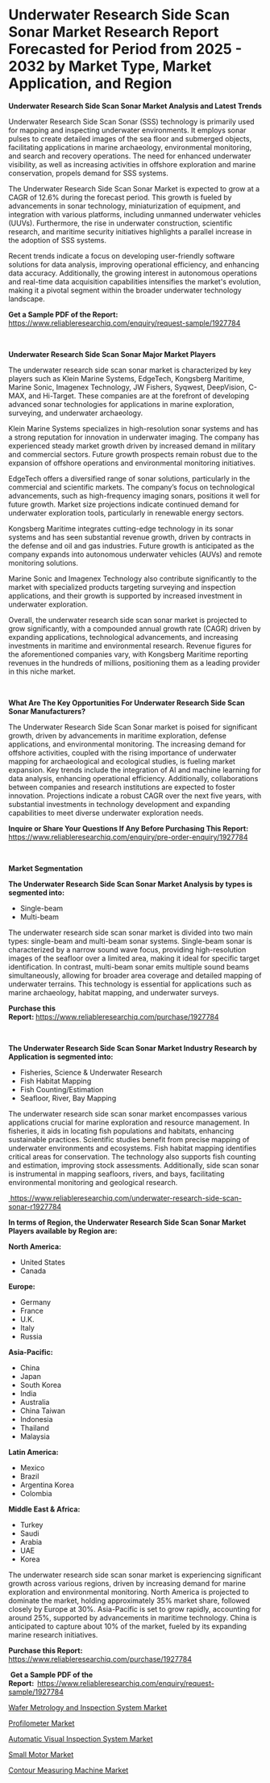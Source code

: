 <p><h1>Underwater Research Side Scan Sonar Market Research Report Forecasted for Period from 2025 -  2032 by Market Type, Market Application, and Region</h1></p><p><strong>Underwater Research Side Scan Sonar Market Analysis and Latest Trends</strong></p>
<p><p>Underwater Research Side Scan Sonar (SSS) technology is primarily used for mapping and inspecting underwater environments. It employs sonar pulses to create detailed images of the sea floor and submerged objects, facilitating applications in marine archaeology, environmental monitoring, and search and recovery operations. The need for enhanced underwater visibility, as well as increasing activities in offshore exploration and marine conservation, propels demand for SSS systems.</p><p>The Underwater Research Side Scan Sonar Market is expected to grow at a CAGR of 12.6% during the forecast period. This growth is fueled by advancements in sonar technology, miniaturization of equipment, and integration with various platforms, including unmanned underwater vehicles (UUVs). Furthermore, the rise in underwater construction, scientific research, and maritime security initiatives highlights a parallel increase in the adoption of SSS systems. </p><p>Recent trends indicate a focus on developing user-friendly software solutions for data analysis, improving operational efficiency, and enhancing data accuracy. Additionally, the growing interest in autonomous operations and real-time data acquisition capabilities intensifies the market's evolution, making it a pivotal segment within the broader underwater technology landscape.</p></p>
<p><strong>Get a Sample PDF of the Report:&nbsp;</strong> <a href="https://www.reliableresearchiq.com/enquiry/request-sample/1927784?utm_campaign=1123&utm_medium=2&utm_source=Github&utm_content=ia&utm_term=28032025&utm_id=underwater-research-side-scan-sonar">https://www.reliableresearchiq.com/enquiry/request-sample/1927784</a></p>
<p>&nbsp;</p>
<p><strong>Underwater Research Side Scan Sonar Major Market Players</strong></p>
<p><p>The underwater research side scan sonar market is characterized by key players such as Klein Marine Systems, EdgeTech, Kongsberg Maritime, Marine Sonic, Imagenex Technology, JW Fishers, Syqwest, DeepVision, C-MAX, and Hi-Target. These companies are at the forefront of developing advanced sonar technologies for applications in marine exploration, surveying, and underwater archaeology.</p><p>Klein Marine Systems specializes in high-resolution sonar systems and has a strong reputation for innovation in underwater imaging. The company has experienced steady market growth driven by increased demand in military and commercial sectors. Future growth prospects remain robust due to the expansion of offshore operations and environmental monitoring initiatives.</p><p>EdgeTech offers a diversified range of sonar solutions, particularly in the commercial and scientific markets. The company’s focus on technological advancements, such as high-frequency imaging sonars, positions it well for future growth. Market size projections indicate continued demand for underwater exploration tools, particularly in renewable energy sectors.</p><p>Kongsberg Maritime integrates cutting-edge technology in its sonar systems and has seen substantial revenue growth, driven by contracts in the defense and oil and gas industries. Future growth is anticipated as the company expands into autonomous underwater vehicles (AUVs) and remote monitoring solutions.</p><p>Marine Sonic and Imagenex Technology also contribute significantly to the market with specialized products targeting surveying and inspection applications, and their growth is supported by increased investment in underwater exploration.</p><p>Overall, the underwater research side scan sonar market is projected to grow significantly, with a compounded annual growth rate (CAGR) driven by expanding applications, technological advancements, and increasing investments in maritime and environmental research. Revenue figures for the aforementioned companies vary, with Kongsberg Maritime reporting revenues in the hundreds of millions, positioning them as a leading provider in this niche market.</p></p>
<p>&nbsp;</p>
<p><strong>What Are The Key Opportunities For Underwater Research Side Scan Sonar Manufacturers?</strong></p>
<p><p>The Underwater Research Side Scan Sonar market is poised for significant growth, driven by advancements in maritime exploration, defense applications, and environmental monitoring. The increasing demand for offshore activities, coupled with the rising importance of underwater mapping for archaeological and ecological studies, is fueling market expansion. Key trends include the integration of AI and machine learning for data analysis, enhancing operational efficiency. Additionally, collaborations between companies and research institutions are expected to foster innovation. Projections indicate a robust CAGR over the next five years, with substantial investments in technology development and expanding capabilities to meet diverse underwater exploration needs.</p></p>
<p><strong>Inquire or Share Your Questions If Any Before Purchasing This Report:</strong> <a href="https://www.reliableresearchiq.com/enquiry/pre-order-enquiry/1927784?utm_campaign=1123&utm_medium=2&utm_source=Github&utm_content=ia&utm_term=28032025&utm_id=underwater-research-side-scan-sonar">https://www.reliableresearchiq.com/enquiry/pre-order-enquiry/1927784</a></p>
<p>&nbsp;</p>
<p><strong>Market Segmentation</strong></p>
<p><strong>The Underwater Research Side Scan Sonar Market Analysis by types is segmented into:</strong></p>
<p><ul><li>Single-beam</li><li>Multi-beam</li></ul></p>
<p><p>The underwater research side scan sonar market is divided into two main types: single-beam and multi-beam sonar systems. Single-beam sonar is characterized by a narrow sound wave focus, providing high-resolution images of the seafloor over a limited area, making it ideal for specific target identification. In contrast, multi-beam sonar emits multiple sound beams simultaneously, allowing for broader area coverage and detailed mapping of underwater terrains. This technology is essential for applications such as marine archaeology, habitat mapping, and underwater surveys.</p></p>
<p><strong>Purchase this Report:&nbsp;</strong><a href="https://www.reliableresearchiq.com/purchase/1927784?utm_campaign=1123&utm_medium=2&utm_source=Github&utm_content=ia&utm_term=28032025&utm_id=underwater-research-side-scan-sonar">https://www.reliableresearchiq.com/purchase/1927784</a></p>
<p>&nbsp;</p>
<p><strong>The Underwater Research Side Scan Sonar Market Industry Research by Application is segmented into:</strong></p>
<p><ul><li>Fisheries, Science & Underwater Research</li><li>Fish Habitat Mapping</li><li>Fish Counting/Estimation</li><li>Seafloor, River, Bay Mapping</li></ul></p>
<p><p>The underwater research side scan sonar market encompasses various applications crucial for marine exploration and resource management. In fisheries, it aids in locating fish populations and habitats, enhancing sustainable practices. Scientific studies benefit from precise mapping of underwater environments and ecosystems. Fish habitat mapping identifies critical areas for conservation. The technology also supports fish counting and estimation, improving stock assessments. Additionally, side scan sonar is instrumental in mapping seafloors, rivers, and bays, facilitating environmental monitoring and geological research.</p></p>
<p><a href="https://www.reliableresearchiq.com/underwater-research-side-scan-sonar-r1927784?utm_campaign=1123&utm_medium=2&utm_source=Github&utm_content=ia&utm_term=28032025&utm_id=underwater-research-side-scan-sonar">&nbsp;https://www.reliableresearchiq.com/underwater-research-side-scan-sonar-r1927784</a></p>
<p><strong>In terms of Region, the Underwater Research Side Scan Sonar Market Players available by Region are:</strong></p>
<p>
    <p> <strong> North America: </strong>
        <ul>
            <li>United States</li>
            <li>Canada</li>
        </ul>
        </p> 
    <p> <strong> Europe: </strong>
        <ul>
            <li>Germany</li>
            <li>France</li>
            <li>U.K.</li>
            <li>Italy</li>
            <li>Russia</li>
        </ul>
        </p> 
    <p> <strong> Asia-Pacific: </strong>
        <ul>
            <li>China</li>
            <li>Japan</li>
            <li>South Korea</li>
            <li>India</li>
            <li>Australia</li>
            <li>China Taiwan</li>
            <li>Indonesia</li>
            <li>Thailand</li>
            <li>Malaysia</li>
        </ul>
        </p> 
    <p> <strong> Latin America: </strong>
        <ul>
            <li>Mexico</li>
            <li>Brazil</li>
            <li>Argentina Korea</li>
            <li>Colombia</li>
        </ul>
        </p> 
    <p> <strong> Middle East & Africa: </strong>
        <ul>
            <li>Turkey</li>
            <li>Saudi</li>
            <li>Arabia</li>
            <li>UAE</li>
            <li>Korea</li>
        </ul>
    </p>
    </p>
<p><p>The underwater research side scan sonar market is experiencing significant growth across various regions, driven by increasing demand for marine exploration and environmental monitoring. North America is projected to dominate the market, holding approximately 35% market share, followed closely by Europe at 30%. Asia-Pacific is set to grow rapidly, accounting for around 25%, supported by advancements in maritime technology. China is anticipated to capture about 10% of the market, fueled by its expanding marine research initiatives.</p></p>
<p><strong>Purchase this Report: </strong><a href="https://www.reliableresearchiq.com/purchase/1927784?utm_campaign=1123&utm_medium=2&utm_source=Github&utm_content=ia&utm_term=28032025&utm_id=underwater-research-side-scan-sonar">https://www.reliableresearchiq.com/purchase/1927784</a></p>
<p>&nbsp;<strong>Get a Sample PDF of the Report:&nbsp;&nbsp;</strong><a href="https://www.reliableresearchiq.com/enquiry/request-sample/1927784?utm_campaign=1123&utm_medium=2&utm_source=Github&utm_content=ia&utm_term=28032025&utm_id=underwater-research-side-scan-sonar">https://www.reliableresearchiq.com/enquiry/request-sample/1927784</a></p>
<p><strong></strong></p>
<p><p><a href="https://github.com/foddekampo/Market-Research-Report-List-1/blob/main/wafer-metrology-and-inspection-system-market.md?utm_campaign=1123&utm_medium=2&utm_source=Github&utm_content=ia&utm_term=28032025&utm_id=underwater-research-side-scan-sonar">Wafer Metrology and Inspection System Market</a></p><p><a href="https://github.com/puttslukis59/Market-Research-Report-List-1/blob/main/profilometer-market.md?utm_campaign=1123&utm_medium=2&utm_source=Github&utm_content=ia&utm_term=28032025&utm_id=underwater-research-side-scan-sonar">Profilometer Market</a></p><p><a href="https://github.com/furnoirons9e/Market-Research-Report-List-1/blob/main/automatic-visual-inspection-system-market.md?utm_campaign=1123&utm_medium=2&utm_source=Github&utm_content=ia&utm_term=28032025&utm_id=underwater-research-side-scan-sonar">Automatic Visual Inspection System Market</a></p><p><a href="https://github.com/clemmheisefy/Market-Research-Report-List-1/blob/main/small-motor-market.md?utm_campaign=1123&utm_medium=2&utm_source=Github&utm_content=ia&utm_term=28032025&utm_id=underwater-research-side-scan-sonar">Small Motor Market</a></p><p><a href="https://github.com/laverkyllozc/Market-Research-Report-List-1/blob/main/contour-measuring-machine-market.md?utm_campaign=1123&utm_medium=2&utm_source=Github&utm_content=ia&utm_term=28032025&utm_id=underwater-research-side-scan-sonar">Contour Measuring Machine Market</a></p></p>